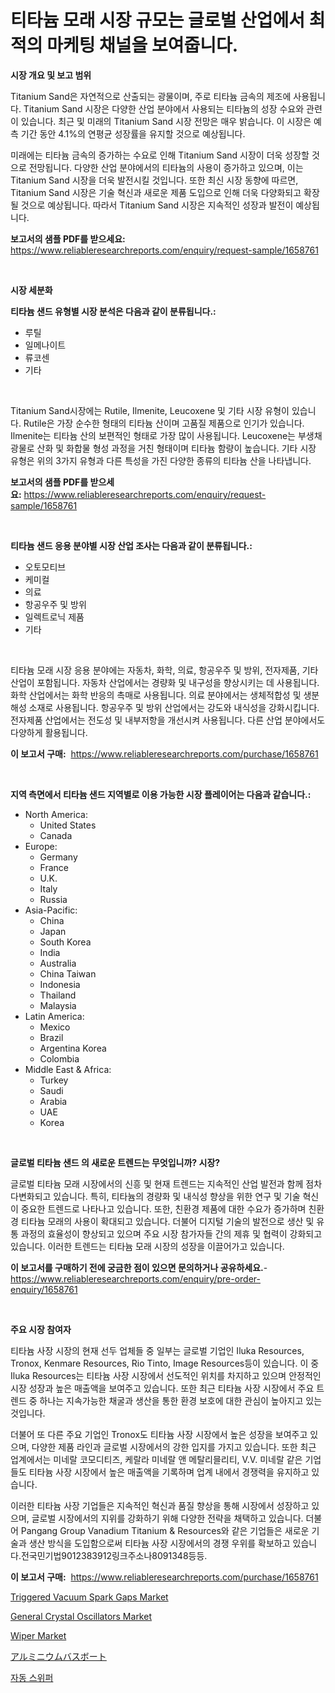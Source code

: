 <p><h1>티타늄 모래 시장 규모는 글로벌 산업에서 최적의 마케팅 채널을 보여줍니다.</h1></p><p><strong>시장 개요 및 보고 범위</strong></p>
<p><p>Titanium Sand은 자연적으로 산출되는 광물이며, 주로 티타늄 금속의 제조에 사용됩니다. Titanium Sand 시장은 다양한 산업 분야에서 사용되는 티타늄의 성장 수요와 관련이 있습니다. 최근 및 미래의 Titanium Sand 시장 전망은 매우 밝습니다. 이 시장은 예측 기간 동안 4.1%의 연평균 성장률을 유지할 것으로 예상됩니다.</p><p>미래에는 티타늄 금속의 증가하는 수요로 인해 Titanium Sand 시장이 더욱 성장할 것으로 전망됩니다. 다양한 산업 분야에서의 티타늄의 사용이 증가하고 있으며, 이는 Titanium Sand 시장을 더욱 발전시킬 것입니다. 또한 최신 시장 동향에 따르면, Titanium Sand 시장은 기술 혁신과 새로운 제품 도입으로 인해 더욱 다양화되고 확장될 것으로 예상됩니다. 따라서 Titanium Sand 시장은 지속적인 성장과 발전이 예상됩니다.</p></p>
<p><strong>보고서의 샘플 PDF를 받으세요:</strong> <a href="https://www.reliableresearchreports.com/enquiry/request-sample/1658761">https://www.reliableresearchreports.com/enquiry/request-sample/1658761</a></p>
<p>&nbsp;</p>
<p><strong>시장 세분화</strong></p>
<p><strong>티타늄 샌드 유형별 시장 분석은 다음과 같이 분류됩니다.:</strong></p>
<p><ul><li>루틸</li><li>일메나이트</li><li>류코센</li><li>기타</li></ul></p>
<p>&nbsp;</p>
<p><p>Titanium Sand시장에는 Rutile, Ilmenite, Leucoxene 및 기타 시장 유형이 있습니다. Rutile은 가장 순수한 형태의 티타늄 산이며 고품질 제품으로 인기가 있습니다. Ilmenite는 티타늄 산의 보편적인 형태로 가장 많이 사용됩니다. Leucoxene는 부생채광물로 산화 및 화합물 형성 과정을 거친 형태이며 티타늄 함량이 높습니다. 기타 시장 유형은 위의 3가지 유형과 다른 특성을 가진 다양한 종류의 티타늄 산을 나타냅니다.</p></p>
<p><strong>보고서의 샘플 PDF를 받으세요:</strong>&nbsp;<a href="https://www.reliableresearchreports.com/enquiry/request-sample/1658761">https://www.reliableresearchreports.com/enquiry/request-sample/1658761</a></p>
<p>&nbsp;</p>
<p><strong> 티타늄 샌드 응용 분야별 시장 산업 조사는 다음과 같이 분류됩니다.:</strong></p>
<p><ul><li>오토모티브</li><li>케미컬</li><li>의료</li><li>항공우주 및 방위</li><li>일렉트로닉 제품</li><li>기타</li></ul></p>
<p>&nbsp;</p>
<p><p>티타늄 모래 시장 응용 분야에는 자동차, 화학, 의료, 항공우주 및 방위, 전자제품, 기타 산업이 포함됩니다. 자동차 산업에서는 경량화 및 내구성을 향상시키는 데 사용됩니다. 화학 산업에서는 화학 반응의 촉매로 사용됩니다. 의료 분야에서는 생체적합성 및 생분해성 소재로 사용됩니다. 항공우주 및 방위 산업에서는 강도와 내식성을 강화시킵니다. 전자제품 산업에서는 전도성 및 내부저항을 개선시켜 사용됩니다. 다른 산업 분야에서도 다양하게 활용됩니다.</p></p>
<p><strong>이 보고서 구매:</strong>&nbsp; <a href="https://www.reliableresearchreports.com/purchase/1658761">https://www.reliableresearchreports.com/purchase/1658761</a></p>
<p>&nbsp;</p>
<p><strong>지역 측면에서 티타늄 샌드 지역별로 이용 가능한 시장 플레이어는 다음과 같습니다.:</strong></p>
<p><ul>
    <li>
        North America:
        <ul>
            <li>United States</li>
            <li>Canada</li>
        </ul>
    </li>
    <li>
        Europe:
        <ul>
            <li>Germany</li>
            <li>France</li>
            <li>U.K.</li>
            <li>Italy</li>
            <li>Russia</li>
        </ul>
    </li>
    <li>
        Asia-Pacific:
        <ul>
            <li>China</li>
            <li>Japan</li>
            <li>South Korea</li>
            <li>India</li>
            <li>Australia</li>
            <li>China Taiwan</li>
            <li>Indonesia</li>
            <li>Thailand</li>
            <li>Malaysia</li>
        </ul>
    </li>
    <li>
        Latin America:
        <ul>
            <li>Mexico</li>
            <li>Brazil</li>
            <li>Argentina Korea</li>
            <li>Colombia</li>
        </ul>
    </li>
    <li>
        Middle East & Africa:
        <ul>
            <li>Turkey</li>
            <li>Saudi</li>
            <li>Arabia</li>
            <li>UAE</li>
            <li>Korea</li>
        </ul>
    </li>
    </ul></p>
<p>&nbsp;</p>
<p><strong>글로벌 티타늄 샌드 의 새로운 트렌드는 무엇입니까? 시장?</strong></p>
<p><p>글로벌 티타늄 모래 시장에서의 신흥 및 현재 트렌드는 지속적인 산업 발전과 함께 점차 다변화되고 있습니다. 특히, 티타늄의 경량화 및 내식성 향상을 위한 연구 및 기술 혁신이 중요한 트렌드로 나타나고 있습니다. 또한, 친환경 제품에 대한 수요가 증가하며 친환경 티타늄 모래의 사용이 확대되고 있습니다. 더불어 디지털 기술의 발전으로 생산 및 유통 과정의 효율성이 향상되고 있으며 주요 시장 참가자들 간의 제휴 및 협력이 강화되고 있습니다. 이러한 트렌드는 티타늄 모래 시장의 성장을 이끌어가고 있습니다.</p></p>
<p><strong>이 보고서를 구매하기 전에 궁금한 점이 있으면 문의하거나 공유하세요.</strong>- <a href="https://www.reliableresearchreports.com/enquiry/pre-order-enquiry/1658761">https://www.reliableresearchreports.com/enquiry/pre-order-enquiry/1658761</a></p>
<p>&nbsp;</p>
<p><strong>주요 시장 참여자</strong></p>
<p><p>티타늄 사장 시장의 현재 선두 업체들 중 일부는 글로벌 기업인 Iluka Resources, Tronox, Kenmare Resources, Rio Tinto, Image Resources등이 있습니다. 이 중 Iluka Resources는 티타늄 사장 시장에서 선도적인 위치를 차지하고 있으며 안정적인 시장 성장과 높은 매출액을 보여주고 있습니다. 또한 최근 티타늄 사장 시장에서 주요 트렌드 중 하나는 지속가능한 채굴과 생산을 통한 환경 보호에 대한 관심이 높아지고 있는 것입니다. </p><p>더불어 또 다른 주요 기업인 Tronox도 티타늄 사장 시장에서 높은 성장을 보여주고 있으며, 다양한 제품 라인과 글로벌 시장에서의 강한 입지를 가지고 있습니다. 또한 최근 업계에서는 미네랄 코모디티즈, 케랄라 미네랄 앤 메탈리믈리티, V.V. 미네랄 같은 기업들도 티타늄 사장 시장에서 높은 매출액을 기록하며 업계 내에서 경쟁력을 유지하고 있습니다. </p><p>이러한 티타늄 사장 기업들은 지속적인 혁신과 품질 향상을 통해 시장에서 성장하고 있으며, 글로벌 시장에서의 지위를 강화하기 위해 다양한 전략을 채택하고 있습니다. 더불어 Pangang Group Vanadium Titanium & Resources와 같은 기업들은 새로운 기술과 생산 방식을 도입함으로써 티타늄 사장 시장에서의 경쟁 우위를 확보하고 있습니다.전국민기법9012383912링크주소나8091348등등.</p></p>
<p><strong>이 보고서 구매:</strong>&nbsp;&nbsp;<a href="https://www.reliableresearchreports.com/purchase/1658761">https://www.reliableresearchreports.com/purchase/1658761</a></p>
<p><p><a href="https://github.com/gdfhhhj/Market-Research-Report-List-3/blob/main/triggered-vacuum-spark-gaps-market.md">Triggered Vacuum Spark Gaps Market</a></p><p><a href="https://github.com/julyju69/Market-Research-Report-List-2/blob/main/general-crystal-oscillators-market.md">General Crystal Oscillators Market</a></p><p><a href="https://issuu.com/reportprime-2/docs/wiper-market-size-2030.pptx">Wiper Market</a></p><p><a href="https://github.com/CloydAbbott2023/Market-Research-Report-List-1/blob/main/892608413561.md">アルミニウムバスボート</a></p><p><a href="https://github.com/Howaoole34545/Market-Research-Report-List-1/blob/main/567479812401.md">자동 스위퍼</a></p></p>
